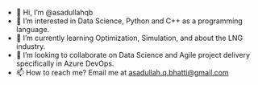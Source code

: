 - 👋 Hi, I’m @asadullahqb
- 👀 I’m interested in Data Science, Python and C++ as a programming language. 
- 🌱 I’m currently learning Optimization, Simulation, and about the LNG industry.
- 💞️ I’m looking to collaborate on Data Science and Agile project delivery specifically in Azure DevOps.
- 📫 How to reach me? Email me at asadullah.q.bhatti@gmail.com

<!---
asadullahqb/asadullahqb is a ✨ special ✨ repository because its `README.md` (this file) appears on your GitHub profile.
You can click the Preview link to take a look at your changes.
--->

